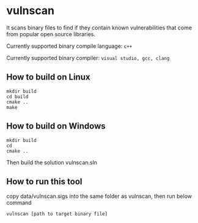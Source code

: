 # vulnscan
It scans binary files to find if they contain known vulnerabilities that come from popular open source libraries.

Currently supported binary compile language: `c++`

Currently supported binary compiler: `visual studio, gcc, clang`

## How to build on Linux
```
mkdir build
cd build
cmake ..
make
```

## How to build on Windows
```
mkdir build
cd 
cmake ..
```
Then build the solution vulnscan.sln

## How to run this tool
copy data/vulnscan.sigs into the same folder as vulnscan, then run below command 
```
vulnscan [path to target binary file]
```
